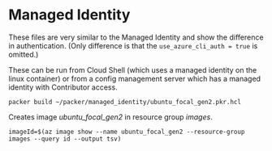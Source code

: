 # Managed Identity

These files are very similar to the Managed Identity and show the difference in authentication. (Only difference is that the `use_azure_cli_auth = true` is omitted.)

These can be run from Cloud Shell (which uses a managed identity on the linux container) or from a config management server which has a managed identity with Contributor access.

```shell
packer build ~/packer/managed_identity/ubuntu_focal_gen2.pkr.hcl
```

Creates image *ubuntu_focal_gen2* in resource group *images*.

```shell
imageId=$(az image show --name ubuntu_focal_gen2 --resource-group images --query id --output tsv)
